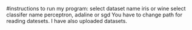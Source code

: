 #instructions to run my program:
select dataset name iris or wine
select classifer name perceptron, adaline or sgd
You have to change path for reading datesets.  I have also uploaded datasets.

